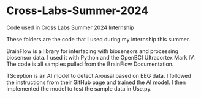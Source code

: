 # Cross-Labs-Summer-2024
Code used in Cross Labs Summer 2024 Internship

These folders are the code that I used during my internship this summer.

BrainFlow is a library for interfacing with biosensors and processing biosensor data. 
I used it with Python and the OpenBCI Ultracortex Mark IV.
The code is all samples pulled from the BrainFlow Documentation.

TSception is an AI model to detect Arousal based on EEG data.
I followed the instructions from their GitHub page and trained the AI model.
I then implemented the model to test the sample data in Use.py.

